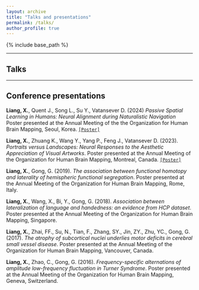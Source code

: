 ```yaml
---
layout: archive
title: "Talks and presentations"
permalink: /talks/
author_profile: true
---
```


{% include base_path %}

---
## Talks


---
## Conference presentations

**Liang, X.**, Quent J., Song L., Su Y., Vatansever D. (2024) *Passive Spatial Learning in Humans: Neural Alignment during Naturalistic Navigation* Poster presented at the Annual Meeting of the the Organization for Human Brain Mapping, Seoul, Korea. [`[Poster]`](https://liang-xinyu.github.io/files/LXY_OHBM_Poster_2024.pdf)

**Liang, X.**, Zhuang K., Wang Y., Yang P., Feng J., Vatansever D. (2023). *Portraits versus Landscapes: Neural Responses to the Aesthetic Appreciation of Visual Artworks*. Poster presented at the Annual Meeting of the Organization for Human Brain Mapping, Montreal, Canada. [`[Poster]`](https://liang-xinyu.github.io/files/LXY_OHBM_Poster_2023.pdf)

**Liang, X.**, Gong, G. (2019). *The association between functional homotopy and laterality of hemispheric functional segregation*. Poster presented at the Annual Meeting of the Organization for Human Brain Mapping, Rome, Italy.

**Liang, X.**, Wang, X., Bi, Y., Gong, G. (2018). *Association between lateralization of language and handedness: an evidence from HCP dataset*. Poster presented at the Annual Meeting of the Organization for Human Brain Mapping, Singapore.

**Liang, X.**, Zhai, FF., Su, N., Tian, F., Zhang, SY., Jin, ZY., Zhu, YC., Gong, G. (2017). *The atrophy of subcortical nuclei underlies motor deficits in cerebral small vessel disease*. Poster presented at the Annual Meeting of the Organization for Human Brain Mapping, Vancouver, Canada.

**Liang, X.**, Zhao, C., Gong, G. (2016). *Frequency-specific alternations of amplitude low-frequency fluctuation in Turner Syndrome*. Poster presented at the Annual Meeting of the Organization for Human Brain Mapping, Geneva, Switzerland.
